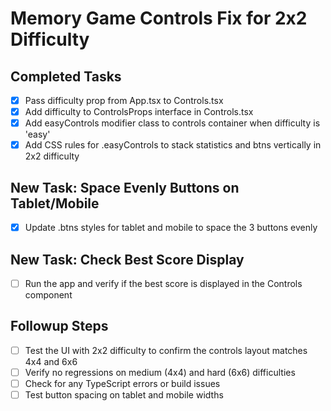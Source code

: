 # Memory Game Controls Fix for 2x2 Difficulty

## Completed Tasks
- [x] Pass difficulty prop from App.tsx to Controls.tsx
- [x] Add difficulty to ControlsProps interface in Controls.tsx
- [x] Add easyControls modifier class to controls container when difficulty is 'easy'
- [x] Add CSS rules for .easyControls to stack statistics and btns vertically in 2x2 difficulty

## New Task: Space Evenly Buttons on Tablet/Mobile
- [x] Update .btns styles for tablet and mobile to space the 3 buttons evenly

## New Task: Check Best Score Display
- [ ] Run the app and verify if the best score is displayed in the Controls component

## Followup Steps
- [ ] Test the UI with 2x2 difficulty to confirm the controls layout matches 4x4 and 6x6
- [ ] Verify no regressions on medium (4x4) and hard (6x6) difficulties
- [ ] Check for any TypeScript errors or build issues
- [ ] Test button spacing on tablet and mobile widths
